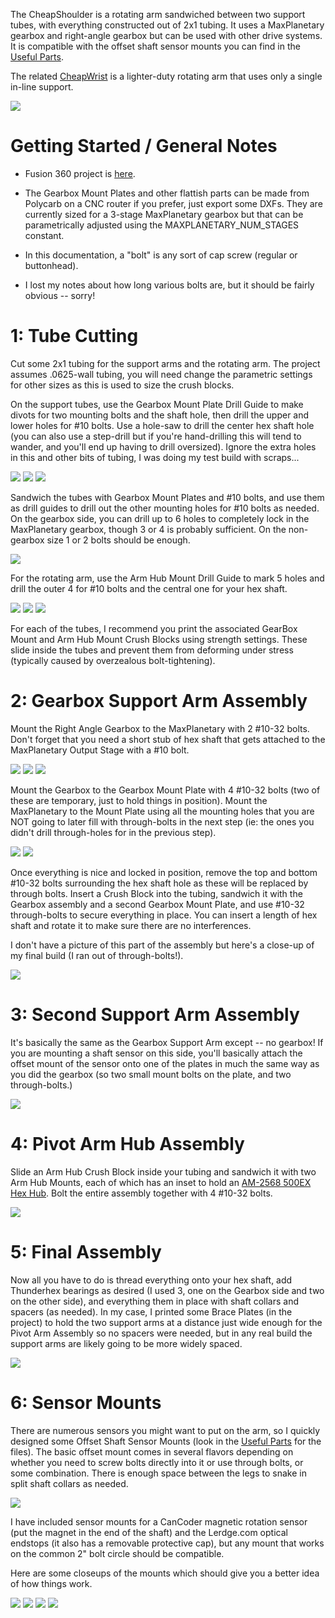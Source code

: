 The CheapShoulder is a rotating arm sandwiched between two support tubes, with everything constructed out of 2x1 tubing. It uses a MaxPlanetary gearbox and right-angle gearbox but can be used with other drive systems. It is compatible with the offset shaft sensor mounts you can find in the [Useful Parts](/Useful/Useful.md).

The related [CheapWrist](/CheapWrist/CheapWrist.md) is a lighter-duty rotating arm that uses only a single in-line support.

![](Images/IMG_2640.jpg)

# Getting Started / General Notes

* Fusion 360 project is [here](Files/).

* The Gearbox Mount Plates and other flattish parts can be made from Polycarb on a CNC router if you prefer, just export some DXFs. They are currently sized for a 3-stage MaxPlanetary gearbox but that can be parametrically adjusted using the MAXPLANETARY_NUM_STAGES constant.

* In this documentation, a "bolt" is any sort of cap screw (regular or buttonhead).

* I lost my notes about how long various bolts are, but it should be fairly obvious -- sorry!

# 1: Tube Cutting

Cut some 2x1 tubing for the support arms and the rotating arm. The project assumes .0625-wall tubing, you will need change the parametric settings for other sizes as this is used to size the crush blocks.

On the support tubes, use the Gearbox Mount Plate Drill Guide to make divots for two mounting bolts and the shaft hole, then drill the upper and lower holes for #10 bolts. Use a hole-saw to drill the center hex shaft hole (you can also use a step-drill but if you're hand-drilling this will tend to wander, and you'll end up having to drill oversized). Ignore the extra holes in this and other bits of tubing, I was doing my test build with scraps...

![](Images/IMG_2531.jpg)
![](Images/IMG_2532.jpg)
![](Images/IMG_2533.jpg)

Sandwich the tubes with Gearbox Mount Plates and #10 bolts, and use them as drill guides to drill out the other mounting holes for #10 bolts as needed. On the gearbox side, you can drill up to 6 holes to completely lock in the MaxPlanetary gearbox, though 3 or 4 is probably sufficient. On the non-gearbox size 1 or 2 bolts should be enough.

![](Images/IMG_2536.jpg)

For the rotating arm, use the Arm Hub Mount Drill Guide to mark 5 holes and drill the outer 4 for #10 bolts and the central one for your hex shaft.

![](Images/IMG_2539.jpg)
![](Images/IMG_2540.jpg)
![](Images/IMG_2541.jpg)

For each of the tubes, I recommend you print the associated GearBox Mount and Arm Hub Mount Crush Blocks using strength settings. These slide inside the tubes and prevent them from deforming under stress (typically caused by overzealous bolt-tightening).

# 2: Gearbox Support Arm Assembly

Mount the Right Angle Gearbox to the MaxPlanetary with 2 #10-32 bolts. Don't forget that you need a short stub of hex shaft that gets attached to the MaxPlanetary Output Stage with a #10 bolt.

![](Images/IMG_2547.jpg)
![](Images/IMG_2548.jpg)
![](Images/IMG_2544.jpg)

Mount the Gearbox to the Gearbox Mount Plate with 4 #10-32 bolts (two of these are temporary, just to hold things in position). Mount the MaxPlanetary to the Mount Plate using all the mounting holes that you are NOT going to later fill with through-bolts in the next step (ie: the ones you didn't drill through-holes for in the previous step).

![](Images/IMG_2546.jpg)
![](Images/IMG_2549.jpg)

Once everything is nice and locked in position, remove the top and bottom #10-32 bolts surrounding the hex shaft hole as these will be replaced by through bolts. Insert a Crush Block into the tubing, sandwich it with the Gearbox assembly and a second Gearbox Mount Plate, and use #10-32 through-bolts to secure everything in place. You can insert a length of hex shaft and rotate it to make sure there are no interferences.

I don't have a picture of this part of the assembly but here's a close-up of my final build (I ran out of through-bolts!).

![](Images/IMG_2644.jpg)

# 3: Second Support Arm Assembly

It's basically the same as the Gearbox Support Arm except -- no gearbox! If you are mounting a shaft sensor on this side, you'll basically attach the offset mount of the sensor onto one of the plates in much the same way as you did the gearbox (so two small mount bolts on the plate, and two through-bolts.)

![](Images/IMG_2640.jpg)

# 4: Pivot Arm Hub Assembly

Slide an Arm Hub Crush Block inside your tubing and sandwich it with two Arm Hub Mounts, each of which has an inset to hold an [AM-2568 500EX Hex Hub](https://www.andymark.com/products/500ex-hex-hub). Bolt the entire assembly together with 4 #10-32 bolts.

![](Images/IMG_2560.jpg)

# 5: Final Assembly

Now all you have to do is thread everything onto your hex shaft, add Thunderhex bearings as desired (I used 3, one on the Gearbox side and two on the other side), and everything them in place with shaft collars and spacers (as needed). In my case, I printed some Brace Plates (in the project) to hold the two support arms at a distance just wide enough for the Pivot Arm Assembly so no spacers were needed, but in any real build the support arms are likely going to be more widely spaced.

![](Images/IMG_2562.jpg)

# 6: Sensor Mounts

There are numerous sensors you might want to put on the arm, so I quickly designed some Offset Shaft Sensor Mounts (look in the [Useful Parts](/Useful/Useful.md) for the files). The basic offset mount comes in several flavors depending on whether you need to screw bolts directly into it or use through bolts, or some combination. There is enough space between the legs to snake in split shaft collars as needed.

![](Images/IMG_2648.jpg)

I have included sensor mounts for a CanCoder magnetic rotation sensor (put the magnet in the end of the shaft) and the Lerdge.com optical endstops (it also has a removable protective cap), but any mount that works on the common 2" bolt circle should be compatible.

Here are some closeups of the mounts which should give you a better idea of how things work.

![](Images/IMG_2641.jpg)
![](Images/IMG_2645.jpg)
![](Images/IMG_2643.jpg)
![](Images/IMG_2646.jpg)